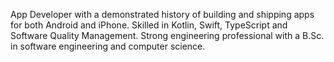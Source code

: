 App Developer with a demonstrated history of building and shipping apps for both Android and iPhone. Skilled in Kotlin, Swift, TypeScript and Software Quality Management. Strong engineering professional with a B.Sc. in software engineering and computer science.

<!---
rmesquit/rmesquit is a ✨ special ✨ repository because its `README.md` (this file) appears on your GitHub profile.
You can click the Preview link to take a look at your changes.
--->
